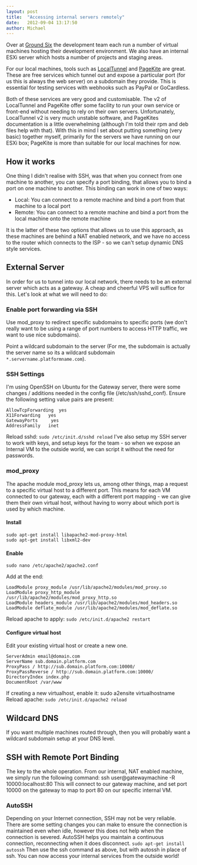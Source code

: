 ```yaml
---
layout: post
title:  "Accessing internal servers remotely"
date:   2012-09-04 13:17:50
author: Michael
---
```

Over at [Ground Six](http://www.groundsix.com) the development team each run a number of virtual machines hosting their development environment. We also have an internal ESXi server which hosts a number of projects and staging areas.

For our local machines, tools such as [LocalTunnel](http://progrium.com/localtunnel) and [PageKite](https://pagekite.net/) are great. These are free services which tunnel out and expose a particular port (for us this is always the web server) on a subdomain they provide. This is essential for testing services with webhooks such as PayPal or GoCardless.

Both of these services are very good and customisable. The v2 of LocalTunnel and PageKite offer some facility to run your own service or front-end without needing to rely on their own servers. Unfortunately, LocalTunnel v2 is very much unstable software, and PageKites documentation is a little overwhelming (although I'm told their rpm and deb files help with that). With this in mind I set about putting something (very basic) together myself, primarily for the servers we have running on our ESXi box; PageKite is more than suitable for our local machines for now.

## How it works

One thing I didn't realise with SSH, was that when you connect from one machine to another, you can specify a port binding, that allows you to bind a port on one machine to another. This binding can work in one of two ways:

- Local: You can connect to a remote machine and bind a port from that machine to a local port
- Remote: You can connect to a remote machine and bind a port from the local machine onto the remote machine

It is the latter of these two options that allows us to use this approach, as these machines are behind a NAT enabled network, and we have no access to the router which connects to the ISP - so we can't setup dynamic DNS style services.

## External Server

In order for us to tunnel into our local network, there needs to be an external server which acts as a gateway. A cheap and cheerful VPS will suffice for this. Let's look at what we will need to do:

### Enable port forwarding via SSH

Use mod_proxy to redirect specific subdomains to specific ports (we don't really want to be using a range of port numbers to access HTTP traffic, we want to use nice subdomains).

Point a wildcard subdomain to the server (For me, the subdomain is actually the server name so its a wildcard subdomain `*.servername.platformname.com`).

### SSH Settings
I'm using OpenSSH on Ubuntu for the Gateway server, there were some changes / additions needed in the config file (/etc/ssh/sshd_conf). Ensure the following setting value pairs are present:

    AllowTcpForwarding  yes
    X11Forwarding   yes
    GatewayPorts     yes
    AddressFamily   inet

Reload sshd:
`sudo /etc/init.d/sshd reload`
I've also setup my SSH server to work with keys, and setup keys for the team - so when we expose an Internal VM to the outside world, we can script it without the need for passwords.

### mod_proxy
The apache module mod_proxy lets us, among other things, map a request to a specific virtual host to a different port. This means for each VM connected to our gateway, each with a different port mapping - we can give them their own virtual host, without having to worry about which port is used by which machine.

#### Install
    sudo apt-get install libapache2-mod-proxy-html
    sudo apt-get install libxml2-dev
#### Enable
`sudo nano /etc/apache2/apache2.conf`

Add at the end:

    LoadModule proxy_module /usr/lib/apache2/modules/mod_proxy.so
    LoadModule proxy_http_module    /usr/lib/apache2/modules/mod_proxy_http.so
    LoadModule headers_module /usr/lib/apache2/modules/mod_headers.so
    LoadModule deflate_module /usr/lib/apache2/modules/mod_deflate.so

Reload apache to apply:
`sudo /etc/init.d/apache2 restart`

#### Configure virtual host
Edit your existing virtual host or create a new one.

    ServerAdmin email@domain.com
    ServerName sub.domain.platform.com
    ProxyPass / http://sub.domain.platform.com:10000/
    ProxyPassReverse / http://sub.domain.platform.com:10000/
    DirectoryIndex index.php
    DocumentRoot /var/www

If creating a new virtualhost, enable it: sudo a2ensite virtualhostname
Reload apache:
`sudo /etc/init.d/apache2 reload`

## Wildcard DNS
If you want multiple machines routed through, then you will probably want a wildcard subdomain setup at your DNS level.
## SSH with Remote Port Binding
The key to the whole operation.
From our internal, NAT enabled machine, we simply run the following command:
ssh user@gatewaymachine -R 10000:localhost:80
This will connect to our gateway machine, and set port 10000 on the gateway to map to port 80 on our specific internal VM.
### AutoSSH
Depending on your Internet connection, SSH may not be very reliable. There are some setting changes you can make to ensure the connection is maintained even when idle, however this does not help when the connection is severed. AutoSSH helps you maintain a continuous connection, reconnecting when it does disconnect.
`sudo apt-get install autossh`
Then use the ssh command as above, but with autossh in place of ssh.
You can now access your internal services from the outside world!


